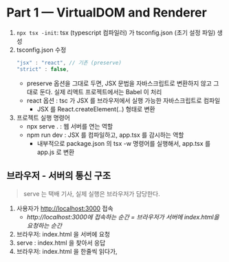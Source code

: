 # Part 1 — VirtualDOM and Renderer
1. `npx tsx -init`: tsx (typescript 컴파일러) 가 tsconfig.json (초기 설정 파일) 생성
2. tsconfig.json 수정
   ```ts
   "jsx" : "react", // 기존 (preserve)
   "strict" : false,
   ```
   - preserve 옵션을 그대로 두면, JSX 문법을 자바스크립트로 변환하지 않고 그대로 둔다. 
실제 리액트 프로젝트에서는 Babel 이 처리
    - react 옵션 : tsc 가 JSX 를 브라우저에서 실행 가능한 자바스크립트로 컴파일
      - JSX 를 React.createElement(..) 형태로 변환
3. 프로젝트 실행 명령어
   - npx serve . : 웹 서버를 연는 역할
   - npm run dev : JSX 를 컴파일하고, app.tsx 를 감시하는 역할
     - 내부적으로 package.json 의 tsx -w 명령어를 실행해서, app.tsx 를 app.js 로 변환

## 브라우저 - 서버의 통신 구조
> serve 는 택배 기사, 실제 실행은 브라우저가 담당한다.

1. 사용자가 [http://localhost:3000](http://localhost:3000/) 접속
    - *http://localhost:3000에 접속하는 순간 = 브라우저가 서버에 index.html을 요청하는 순간*
2. 브라우저: index.html 을 서버에 요청
3. serve : index.html 을 찾아서 응답
4. 브라우저: index.html 을 한줄씩 읽다가, <script> 를 만나면 서버에 app.js 를 요청
5. serve: app.js 를 전달
6. 브라우저: app.js 를 실행해서 화면을 구성

```ts
// app.js
// This will be our main app file 
// -- Library ---
const React = {};
// -- Application -- 
// React reference 를 찾아서 에러가 사라짐
const App = React.createElement("div", null, "Hello JSX!");
console.log('Hello world');
```

React 는 현재 빈 객체이므로, React.createElement( ) 함수를 호출하려 하면, 에러가 난다. 
따라서 React 안에 createElement 함수를 직접 정의했다.
- React.createElemnt( ) 역할: 가상돔 트리 객체를 반환

## DOM 
- 브라우저가 이해하고 렌더링할 수 있도록 명시된 HTML 문서 구조
- 리액트는 Virtual DOM 환경에서 동작하고, 그 결과물을 웹에서는 ReactDOM Renderer 에 전달
- Rederer 는 이를 실제 웹 페이지 화면에 렌더링 (이 때 화면에 보이게 된다)

## Lesson Learned 
리액트를 처음부터 구현해보면서, React.createElement( ) 와 render( ) 함수 각각의 역할에 대해 생각해볼 수 있었다. 그 동안 사용했던 리액트를 밑바닥부터 구현해보며, 두루뭉실하게 알고 있던 개념들이 잡히게 되어서 의미있었다.

# Part 2 - State Management & Hooks 
![image](https://github.com/user-attachments/assets/5fd685d8-5f29-4f8a-8143-c03fa706b93d)
다 하고 보니.. main 브랜에서 작업 중이였더라구요 .. 
다시 브랜치 수정해서 올리겠습니다 !! 

## 소감
- useState Hook 이 내부적으로 동작하는 방식에 대해 생각해볼 수 있었습니다.
- 리액트에서 전역 상태 배열이 존재하고, useState( ) 호출이 상태 배열의 인덱스를 참조하므로, 각각 독립적인 상태를 가진다는 점이 가장 흥미로웠습니다.
- 마지막 5번에서 `if a condition skips a useState call between renders or a loop introduces more useState call than originally intended.` 이 부분은 잘 이해가 가지 않아서 스터디 이후 추가적으로 공부를 더 해봐야 할 것 같습니다 !
   - _루프가 원래 의도한 것보다 많은 호출을 도입하는 경우 해당 상태를 가리키는 모든 커서 포인터가 엉망이 됩니다_

### 노션 링크
https://www.notion.so/jjanie-study/2-State-Management-Hooks-2086d4bfccab800fae74e593c76a1d47?source=copy_link

   
